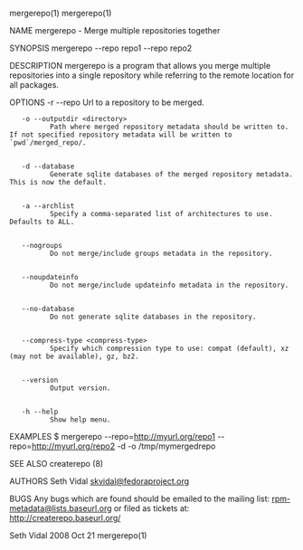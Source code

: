 mergerepo(1)                                                                                                                                                                                     mergerepo(1)



NAME
       mergerepo - Merge multiple repositories together


SYNOPSIS
       mergerepo --repo repo1 --repo repo2

DESCRIPTION
       mergerepo is a program that allows you merge multiple repositories into a single repository while referring to the remote location for all packages.


OPTIONS
       -r --repo <url>
              Url to a repository to be merged.


       -o --outputdir <directory>
              Path where merged repository metadata should be written to. If not specified repository metadata will be written to `pwd`/merged_repo/.


       -d --database
              Generate sqlite databases of the merged repository metadata. This is now the default.


       -a --archlist
              Specify a comma-separated list of architectures to use. Defaults to ALL.


       --nogroups
              Do not merge/include groups metadata in the repository.


       --noupdateinfo
              Do not merge/include updateinfo metadata in the repository.


       --no-database
              Do not generate sqlite databases in the repository.


       --compress-type <compress-type>
              Specify which compression type to use: compat (default), xz (may not be available), gz, bz2.


       --version
              Output version.


       -h --help
              Show help menu.


EXAMPLES
       $ mergerepo --repo=http://myurl.org/repo1 --repo=http://myurl.org/repo2 -d -o /tmp/mymergedrepo


SEE ALSO
       createrepo (8)


AUTHORS
       Seth Vidal <skvidal@fedoraproject.org>


BUGS
       Any bugs which are found should be emailed to the mailing list: rpm-metadata@lists.baseurl.org or filed as tickets at: http://createrepo.baseurl.org/




Seth Vidal                                                                                       2008 Oct 21                                                                                     mergerepo(1)
